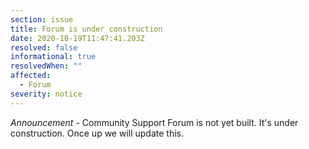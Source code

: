 ```yaml
---
section: issue
title: Forum is under construction
date: 2020-10-19T11:47:41.203Z
resolved: false
informational: true
resolvedWhen: ""
affected:
  - Forum
severity: notice
---
```

*Announcement* - Community Support Forum is not yet built. It's under construction. Once up we will update this.